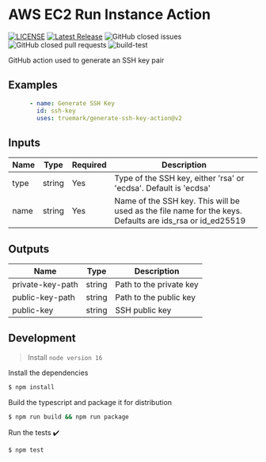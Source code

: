 # AWS EC2 Run Instance Action

[![LICENSE](https://img.shields.io/badge/license-BSD3-green)](LICENSE)
[![Latest Release](https://img.shields.io/github/v/release/truemark/generate-ssh-key-action)](https://github.com/truemark/generate-ssh-key-action/releases)
![GitHub closed issues](https://img.shields.io/github/issues-closed/truemark/generate-ssh-key-action)
![GitHub closed pull requests](https://img.shields.io/github/issues-pr-closed/truemark/generate-ssh-key-action)
![build-test](https://github.com/truemark/generate-ssh-key-action/workflows/build-test/badge.svg)

GitHub action used to generate an SSH key pair 

## Examples

```yml
      - name: Generate SSH Key
        id: ssh-key
        uses: truemark/generate-ssh-key-action@v2
```

## Inputs

| Name                        | Type       | Required | Description                                                                                                |
|-----------------------------|------------|----------|------------------------------------------------------------------------------------------------------------|
| type                        | string     | Yes      | Type of the SSH key, either 'rsa' or 'ecdsa'. Default is 'ecdsa'                                           |
| name                        | string     | Yes      | Name of the SSH key. This will be used as the file name for the keys. Defaults are ids_rsa or id_ed25519   |

## Outputs
| Name               | Type       | Description              |
|--------------------|------------|--------------------------|
| private-key-path   | string     | Path to the private key  |
| public-key-path    | string     | Path to the public key   |
| public-key         | string     | SSH public key           |

## Development

> Install `node version 16`

Install the dependencies
```bash
$ npm install
```

Build the typescript and package it for distribution
```bash
$ npm run build && npm run package
```

Run the tests :heavy_check_mark:
```bash
$ npm test
```
